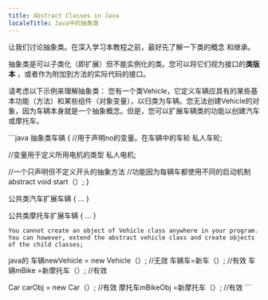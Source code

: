 ```yaml
---
title: Abstract Classes in Java
localeTitle: Java中的抽象类
---
```

让我们讨论抽象类。在深入学习本教程之前，最好先了解一下类的概念 和继承。

抽象类是可以子类化（即扩展）但不能实例化的类。您可以将它们视为接口的**类版本** ，或者作为附加到方法的实际代码的接口。

请考虑以下示例来理解抽象类： 您有一个类Vehicle，它定义车辆应具有的某些基本功能（方法）和某些组件（对象变量），以归类为车辆。您无法创建Vehicle的对象，因为车辆本身就是一个抽象概念。但是，您可以扩展车辆类的功能以创建汽车或摩托车。

\`\`\`java 抽象类车辆 { //用于声明no的变量。在车辆中的车轮 私人车轮;

//变量用于定义所用电机的类型 私人电机;

//一个只声明但不定义开头的抽象方法 //功能因为每辆车都使用不同的启动机制 abstract void start（）; }

公共类汽车扩展车辆 { ... }

公共类摩托车扩展车辆 { ... }
```
You cannot create an object of Vehicle class anywhere in your program. You can however, extend the abstract vehicle class and create objects of the child classes; 
```

java的 车辆newVehicle = new Vehicle（）; //无效 车辆车=新车（）; //有效 车辆mBike =新摩托车（）; //有效

Car carObj = new Car（）; //有效 摩托车mBikeObj =新摩托车（）; //有效 \`\`\`
